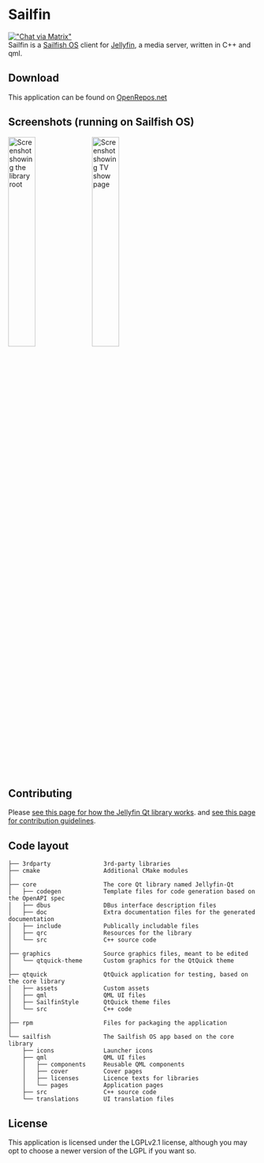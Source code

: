 # Sailfin
[!["Chat via Matrix"](https://img.shields.io/matrix/sailfin:netsoj.nl?label=Chat%20via%20Matrix&logo=matrix&server_fqdn=meetriks.netsoj.nl&style=for-the-badge)](https://matrix.to/#/#sailfin:netsoj.nl)  
Sailfin is a [Sailfish OS](https://sailfishos.org) client for [Jellyfin](https://jellyfin.org), a media server, written in C++ and qml.

## Download
This application can be found on [OpenRepos.net](https://openrepos.net/content/ahappyhuman/sailfin)

## Screenshots (running on Sailfish OS)
<img alt="Screenshot showing the library root" src="graphics/screenshot-sailfish-1.png" width="33%" /> <img alt="Screenshot showing TV show page" src="graphics/screenshot-sailfish-2.png" width="33%" />

## Contributing
Please [see this page for how the Jellyfin Qt library works](https://heartfin.github.io/harbour-sailfin/guides.html).
and [see this page for contribution guidelines](https://heartfin.github.io/harbour-sailfin/contributing.html).

## Code layout
```
├── 3rdparty               3rd-party libraries
├── cmake                  Additional CMake modules
│
├── core                   The core Qt library named Jellyfin-Qt
│   ├── codegen            Template files for code generation based on the OpenAPI spec
│   ├── dbus               DBus interface description files
│   ├── doc                Extra documentation files for the generated documentation
│   ├── include            Publically includable files
│   ├── qrc                Resources for the library
│   └── src                C++ source code
│
├── graphics               Source graphics files, meant to be edited
│   └── qtquick-theme      Custom graphics for the QtQuick theme 
│
├── qtquick                QtQuick application for testing, based on the core library
│   ├── assets             Custom assets
│   ├── qml                QML UI files
│   ├── SailfinStyle       QtQuick theme files
│   └── src                C++ code
│
├── rpm                    Files for packaging the application
│
└── sailfish               The Sailfish OS app based on the core library
    ├── icons              Launcher icons
    ├── qml                QML UI files
    │   ├── components     Reusable QML components
    │   ├── cover          Cover pages
    │   ├── licenses       Licence texts for libraries
    │   └── pages          Application pages
    ├── src                C++ source code
    └── translations       UI translation files
```

## License
This application is licensed under the LGPLv2.1 license, although you may opt to choose a newer version of the LGPL if you want so.
